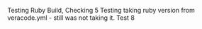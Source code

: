 Testing Ruby Build, Checking 5
Testing taking ruby version from veracode.yml - still was not taking it. Test 8
